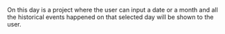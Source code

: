 On this day is a project where the user can input a date or a month and all the historical events happened on that selected day will be shown to the user.
